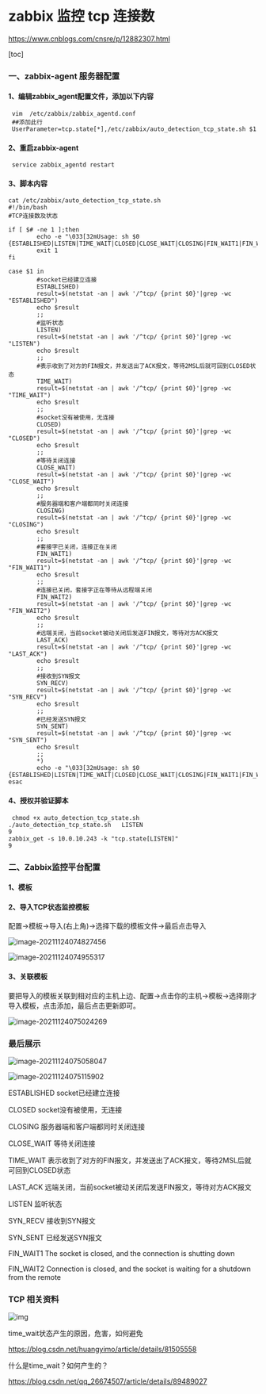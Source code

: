 # zabbix 监控 tcp 连接数 

https://www.cnblogs.com/cnsre/p/12882307.html

 [toc]

### 一、zabbix-agent 服务器配置

#### 1、编辑zabbix_agent配置文件，添加以下内容



```
 vim  /etc/zabbix/zabbix_agentd.conf
 ##添加此行
 UserParameter=tcp.state[*],/etc/zabbix/auto_detection_tcp_state.sh $1
```

 

#### 2、重启zabbix-agent



```
 service zabbix_agentd restart
```

 

#### 3、脚本内容





```
cat /etc/zabbix/auto_detection_tcp_state.sh
#!/bin/bash
#TCP连接数及状态
 
if [ $# -ne 1 ];then
        echo -e "\033[32mUsage: sh $0 {ESTABLISHED|LISTEN|TIME_WAIT|CLOSED|CLOSE_WAIT|CLOSING|FIN_WAIT1|FIN_WAIT2|LAST_ACK|SYN_RECV|SYN_SENT}\033[0m"
        exit 1
fi
 
case $1 in
        #socket已经建立连接
        ESTABLISHED)
        result=$(netstat -an | awk '/^tcp/ {print $0}'|grep -wc "ESTABLISHED")
        echo $result
        ;;
        #监听状态  
        LISTEN)
        result=$(netstat -an | awk '/^tcp/ {print $0}'|grep -wc "LISTEN")
        echo $result
        ;;
        #表示收到了对方的FIN报文，并发送出了ACK报文，等待2MSL后就可回到CLOSED状态
        TIME_WAIT)
        result=$(netstat -an | awk '/^tcp/ {print $0}'|grep -wc "TIME_WAIT")
        echo $result
        ;;
        #socket没有被使用，无连接
        CLOSED)
        result=$(netstat -an | awk '/^tcp/ {print $0}'|grep -wc "CLOSED")
        echo $result
        ;;
        #等待关闭连接
        CLOSE_WAIT)
        result=$(netstat -an | awk '/^tcp/ {print $0}'|grep -wc "CLOSE_WAIT")
        echo $result
        ;;
        #服务器端和客户端都同时关闭连接
        CLOSING)
        result=$(netstat -an | awk '/^tcp/ {print $0}'|grep -wc "CLOSING")
        echo $result
        ;;
        #套接字已关闭，连接正在关闭
        FIN_WAIT1)
        result=$(netstat -an | awk '/^tcp/ {print $0}'|grep -wc "FIN_WAIT1")
        echo $result
        ;;
        #连接已关闭，套接字正在等待从远程端关闭
        FIN_WAIT2)
        result=$(netstat -an | awk '/^tcp/ {print $0}'|grep -wc "FIN_WAIT2")
        echo $result
        ;;
        #远端关闭，当前socket被动关闭后发送FIN报文，等待对方ACK报文
        LAST_ACK)
        result=$(netstat -an | awk '/^tcp/ {print $0}'|grep -wc "LAST_ACK")
        echo $result
        ;;
        #接收到SYN报文
        SYN_RECV)
        result=$(netstat -an | awk '/^tcp/ {print $0}'|grep -wc "SYN_RECV")
        echo $result
        ;;
        #已经发送SYN报文
        SYN_SENT)
        result=$(netstat -an | awk '/^tcp/ {print $0}'|grep -wc "SYN_SENT")
        echo $result
        ;;
        *)
        echo -e "\033[32mUsage: sh $0 {ESTABLISHED|LISTEN|TIME_WAIT|CLOSED|CLOSE_WAIT|CLOSING|FIN_WAIT1|FIN_WAIT2|LAST_ACK|SYN_RECV|SYN_SENT}\033[0m"
esac
```



 

#### 4、授权并验证脚本



```
 chmod +x auto_detection_tcp_state.sh
./auto_detection_tcp_state.sh   LISTEN
9
zabbix_get -s 10.0.10.243 -k "tcp.state[LISTEN]"
9
```

 

### 二、Zabbix监控平台配置

#### 1、模板

 

#### 2、导入TCP状态监控模板

配置->模板->导入(右上角)->选择下载的模板文件->最后点击导入

![image-20211124074827456](https://gitee.com/luoxian1011/pictures/raw/master/image-20211124074827456.png)

 

![image-20211124074955317](https://gitee.com/luoxian1011/pictures/raw/master/image-20211124074955317.png)

#### 3、关联模板

要把导入的模板关联到相对应的主机上边、配置->点击你的主机->模板->选择刚才导入模板，点击添加，最后点击更新即可。

![image-20211124075024269](https://gitee.com/luoxian1011/pictures/raw/master/image-20211124075024269.png)

### 最后展示

![image-20211124075058047](https://gitee.com/luoxian1011/pictures/raw/master/image-20211124075058047.png)

 

![image-20211124075115902](https://gitee.com/luoxian1011/pictures/raw/master/image-20211124075115902.png)

ESTABLISHED socket已经建立连接

CLOSED socket没有被使用，无连接

CLOSING 服务器端和客户端都同时关闭连接

CLOSE_WAIT 等待关闭连接

TIME_WAIT 表示收到了对方的FIN报文，并发送出了ACK报文，等待2MSL后就可回到CLOSED状态

LAST_ACK 远端关闭，当前socket被动关闭后发送FIN报文，等待对方ACK报文

LISTEN 监听状态

SYN_RECV 接收到SYN报文

SYN_SENT 已经发送SYN报文

FIN_WAIT1 The socket is closed, and the connection is shutting down

FIN_WAIT2 Connection is closed, and the socket is waiting for a shutdown from the remote

 

### TCP 相关资料

![img](https://img2020.cnblogs.com/blog/2022973/202005/2022973-20200513144948869-626585545.png)

time_wait状态产生的原因，危害，如何避免

https://blog.csdn.net/huangyimo/article/details/81505558

什么是time_wait？如何产生的？

https://blog.csdn.net/qq_26674507/article/details/89489027